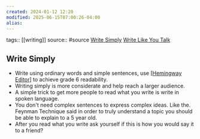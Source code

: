 ```yaml
---
created: 2024-01-12 12:20
modified: 2025-06-15T07:00:26-04:00
alias: 
---
```

tags:: [[writing]]
source:: #source 
[Write Simply](https://www.paulgraham.com/simply.html) [Write Like You Talk](https://www.paulgraham.com/talk.html)

## Write Simply

- Write using ordinary words and simple sentences, use [[Hemingway Editor](https://hemingwayapp.com/)] to achieve grade 6 readability.
- Writing simply is more considerate and help reach a larger audience.
- A simple trick to get more people to read what you write is write in spoken language.
- You don't need complex sentences to express complex ideas. Like the. Feynman Technique said in order to truly understand a topic you should be able to explain to a 5 year old.
- After you read what you write ask yourself if this is how you would say it to a friend?
